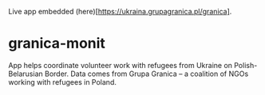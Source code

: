 Live app embedded (here)[https://ukraina.grupagranica.pl/granica].

# granica-monit
App helps coordinate volunteer work with refugees from Ukraine on Polish-Belarusian Border. Data comes from Grupa Granica – a coalition of NGOs working with refugees in Poland.

